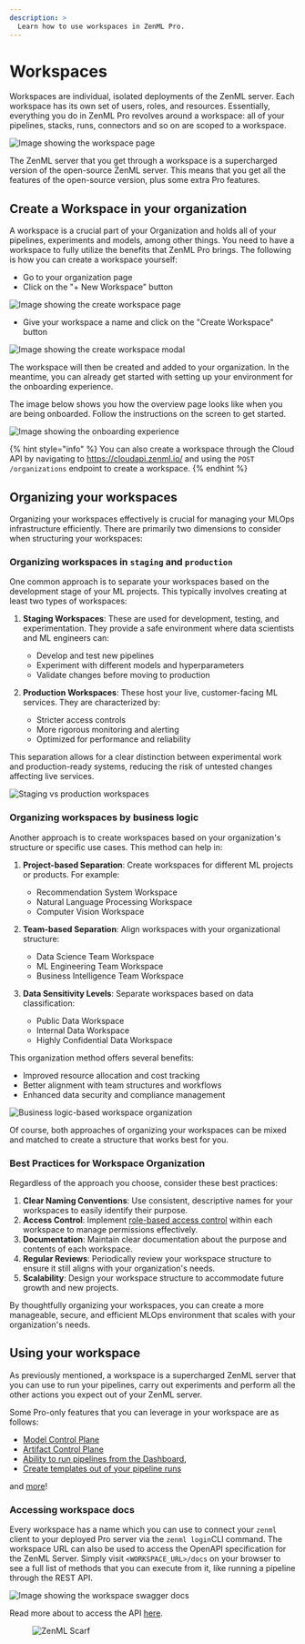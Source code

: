 ```yaml
---
description: >
  Learn how to use workspaces in ZenML Pro.
---
```


# Workspaces

Workspaces are individual, isolated deployments of the ZenML server. Each workspace has its own set of users, roles, and resources. Essentially, everything you do in ZenML Pro revolves around a workspace: all of your pipelines, stacks, runs, connectors and so on are scoped to a workspace.

![Image showing the workspace page](../../.gitbook/assets/custom_role_settings_page.png)

The ZenML server that you get through a workspace is a supercharged version of the open-source ZenML server. This means that you get all the features of the open-source version, plus some extra Pro features.

## Create a Workspace in your organization

A workspace is a crucial part of your Organization and holds all of your pipelines, experiments and models, among other things. You need to have a workspace to fully utilize the benefits that ZenML Pro brings. The following is how you can create a workspace yourself:

- Go to your organization page
- Click on the "+ New Workspace" button

![Image showing the create workspace page](../../.gitbook/assets/new_tenant.png)

- Give your workspace a name and click on the "Create Workspace" button

![Image showing the create workspace modal](../../.gitbook/assets/new_tenant_modal.png)

The workspace will then be created and added to your organization. In the meantime, you can already get started with setting up your environment for the onboarding experience.

The image below shows you how the overview page looks like when you are being onboarded. Follow the instructions on the screen to get started.

![Image showing the onboarding experience](../../.gitbook/assets/tenant_onboarding.png)

{% hint style="info" %}
You can also create a workspace through the Cloud API by navigating to https://cloudapi.zenml.io/ and using the `POST /organizations` endpoint to create a workspace.
{% endhint %}

## Organizing your workspaces

Organizing your workspaces effectively is crucial for managing your MLOps infrastructure efficiently. There are primarily two dimensions to consider when structuring your workspaces:

### Organizing workspaces in `staging` and `production`

One common approach is to separate your workspaces based on the development stage of your ML projects. This typically involves creating at least two types of workspaces:

1. **Staging Workspaces**: These are used for development, testing, and experimentation. They provide a safe environment where data scientists and ML engineers can:
   - Develop and test new pipelines
   - Experiment with different models and hyperparameters
   - Validate changes before moving to production

2. **Production Workspaces**: These host your live, customer-facing ML services. They are characterized by:
   - Stricter access controls
   - More rigorous monitoring and alerting
   - Optimized for performance and reliability

This separation allows for a clear distinction between experimental work and production-ready systems, reducing the risk of untested changes affecting live services.

![Staging vs production workspaces](../../.gitbook/assets/staging-production-workspaces.png)

### Organizing workspaces by business logic

Another approach is to create workspaces based on your organization's structure or specific use cases. This method can help in:

1. **Project-based Separation**: Create workspaces for different ML projects or products. For example:
   - Recommendation System Workspace
   - Natural Language Processing Workspace
   - Computer Vision Workspace

2. **Team-based Separation**: Align workspaces with your organizational structure:
   - Data Science Team Workspace
   - ML Engineering Team Workspace
   - Business Intelligence Team Workspace

3. **Data Sensitivity Levels**: Separate workspaces based on data classification:
   - Public Data Workspace
   - Internal Data Workspace
   - Highly Confidential Data Workspace

This organization method offers several benefits:
- Improved resource allocation and cost tracking
- Better alignment with team structures and workflows
- Enhanced data security and compliance management

![Business logic-based workspace organization](../../.gitbook/assets/business-logic-workspaces.png)

Of course, both approaches of organizing your workspaces can be mixed and matched to create a structure that works best for you.

### Best Practices for Workspace Organization

Regardless of the approach you choose, consider these best practices:

1. **Clear Naming Conventions**: Use consistent, descriptive names for your workspaces to easily identify their purpose.
2. **Access Control**: Implement [role-based access control](./roles.md) within each workspace to manage permissions effectively.
3. **Documentation**: Maintain clear documentation about the purpose and contents of each workspace.
4. **Regular Reviews**: Periodically review your workspace structure to ensure it still aligns with your organization's needs.
5. **Scalability**: Design your workspace structure to accommodate future growth and new projects.

By thoughtfully organizing your workspaces, you can create a more manageable, secure, and efficient MLOps environment that scales with your organization's needs.

## Using your workspace

As previously mentioned, a workspace is a supercharged ZenML server that you can use to run your pipelines, carry out experiments and perform all the other actions you expect out of your ZenML server.

Some Pro-only features that you can leverage in your workspace are as follows:

- [Model Control Plane](../../../../docs/book/how-to/model-management-metrics/model-control-plane/register-a-model.md)
- [Artifact Control Plane](../../how-to/data-artifact-management/handle-data-artifacts/README.md)
- [Ability to run pipelines from the Dashboard](../../../../docs/book/how-to/trigger-pipelines/use-templates-rest-api.md), 
- [Create templates out of your pipeline runs](../../../../docs/book/how-to/trigger-pipelines/use-templates-rest-api.md)

and [more](https://zenml.io/pro)!

### Accessing workspace docs

Every workspace has a name which you can use to connect your `zenml` client to your deployed Pro server via the `zenml login`CLI command. The workspace URL can also be used to access the OpenAPI specification for the ZenML Server.
Simply visit `<WORKSPACE_URL>/docs` on your browser to see a full list of methods that you can execute from it, like running a pipeline through the REST API.

![Image showing the workspace swagger docs](../../.gitbook/assets/swagger_docs_zenml.png)

Read more about to access the API [here](../../reference/api-reference.md).<!-- For scarf -->
<figure><img alt="ZenML Scarf" referrerpolicy="no-referrer-when-downgrade" src="https://static.scarf.sh/a.png?x-pxid=f0b4f458-0a54-4fcd-aa95-d5ee424815bc" /></figure>


